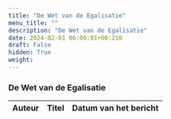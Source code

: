 ```yaml
---
title: "De Wet van de Egalisatie"
menu_title: ""
description: "De Wet van de Egalisatie"
date: 2024-02-01 06:00:01+00:210
draft: False
hidden: True
weight:
---
```

### De Wet van de Egalisatie

**Auteur** | **Titel** | **Datum van het bericht**
---|---|---
